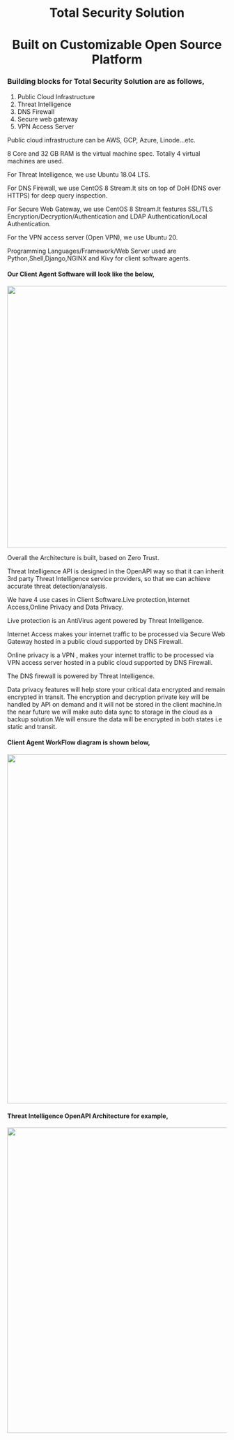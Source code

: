 <h1 align="center">Total Security Solution</h1>
<h1 align="center">Built on Customizable Open Source Platform</h1>

### Building blocks for Total Security Solution are as follows,
1)	Public Cloud Infrastructure
2)	Threat Intelligence
3)	DNS Firewall
4)	Secure web gateway
5)	VPN Access Server

Public cloud infrastructure can be AWS, GCP, Azure, Linode…etc.

8 Core and 32 GB RAM is the virtual machine spec. Totally 4 virtual machines are used.

For Threat Intelligence, we use Ubuntu 18.04 LTS.

For DNS Firewall, we use CentOS 8 Stream.It sits on top of DoH (DNS over HTTPS) for deep query inspection.

For Secure Web Gateway, we use CentOS 8 Stream.It features SSL/TLS Encryption/Decryption/Authentication and LDAP Authentication/Local Authentication.

For the VPN access server (Open VPN), we use Ubuntu 20.

Programming Languages/Framework/Web Server used are Python,Shell,Django,NGINX and Kivy for client software agents.

#### Our Client Agent Software will look like the below,

<p align="center" ><img src="https://dimabusiness.com/git-image/DimaTS.JPG" width="600"></p> 

Overall the Architecture is built, based on Zero Trust.

Threat Intelligence API is designed in the OpenAPI way so that it can inherit 3rd party Threat Intelligence service providers, so that we can achieve accurate threat detection/analysis.

We have 4 use cases in Client Software.Live protection,Internet Access,Online Privacy and Data Privacy.

Live protection is an AntiVirus agent powered by Threat Intelligence.

Internet Access makes your internet traffic to be processed via Secure Web Gateway hosted in a public cloud supported by DNS Firewall.

Online privacy is a VPN , makes your internet traffic to be processed via VPN access server hosted in a public cloud supported by DNS Firewall.

The DNS firewall is powered by Threat Intelligence.

Data privacy features will help store your critical data encrypted and remain encrypted in transit.
The encryption and decryption private key will be handled by API on demand and it will not be stored in the client machine.In the near future we will make auto data sync to storage in the cloud as a backup solution.We will ensure the data will be encrypted in both states i.e static and transit.

#### Client Agent WorkFlow diagram is shown below,
<p align="center" ><img src="https://dimabusiness.com/git-image/Diagram.jpg" width="800"></p> 

#### Threat Intelligence OpenAPI Architecture for example,

<p align="center" ><img src="https://dimabusiness.com/git-image/API.jpg" width="700"></p> 

